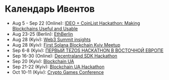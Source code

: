 # Календарь Ивентов

* Aug 5 - Sep 22 \(Online\): [IDEO + CoinList Hackathon: Making Blockchains Useful and Usable](https://coinlist.co/build/ideo) 
* Aug 23-25 \(Berlin\): [EthBerlin](https://ethberlinzwei.com/)
* Aug 28 \(Kyiv\): [Web3 Summit insights](https://www.facebook.com/events/422693958332253/)
* Aug 28 \(Kyiv\): [First Solana Blockchain Kyiv Meetup](https://facebook.com/events/354676768805178/)
* Sep 6-8 \(Kyiv\): [ПЕРВЫЙ TEZOS HACKATHON В ВОСТОЧНОЙ ЕВРОПЕ](https://eeth.one)
* Sep 16-30 \(Online\): [Decentraland SDK Hackathon](https://hack.decentraland.org/?with=weekinethereum)
* Sep 20 \(Kyiv\): [Blockchain UA](https://blockchainua.com/)
* Sep 21-22 \(Kyiv\): [Blockchain UA Hackathon](http://blockchainua-hackathon.com/)
* Oct 10-11 \(Kyiv\): [Crypto Games Conference](https://cryptogames.events/)

  

